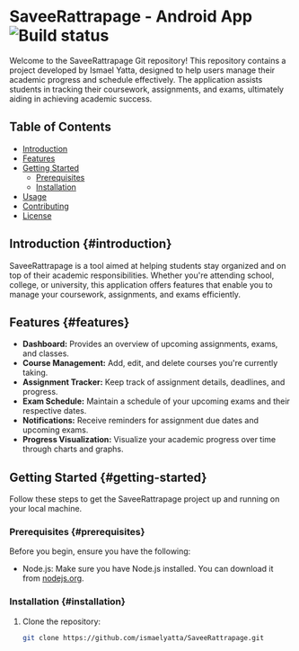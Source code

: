 # SaveeRattrapage - Android App ![Build status](https://github.com/ismaelyatta/SaveeRattrapage/blob/master/app/src/main/res/mipmap-hdpi/ic_launcher_foreground_savee.png)

Welcome to the SaveeRattrapage Git repository! This repository contains a project developed by Ismael Yatta, designed to help users manage their academic progress and schedule effectively. The application assists students in tracking their coursework, assignments, and exams, ultimately aiding in achieving academic success.

## Table of Contents

- [Introduction](#introduction)
- [Features](#features)
- [Getting Started](#getting-started)
  - [Prerequisites](#prerequisites)
  - [Installation](#installation)
- [Usage](#usage)
- [Contributing](#contributing)
- [License](#license)

## Introduction {#introduction}

SaveeRattrapage is a tool aimed at helping students stay organized and on top of their academic responsibilities. Whether you're attending school, college, or university, this application offers features that enable you to manage your coursework, assignments, and exams efficiently.

## Features {#features}

- **Dashboard:** Provides an overview of upcoming assignments, exams, and classes.
- **Course Management:** Add, edit, and delete courses you're currently taking.
- **Assignment Tracker:** Keep track of assignment details, deadlines, and progress.
- **Exam Schedule:** Maintain a schedule of your upcoming exams and their respective dates.
- **Notifications:** Receive reminders for assignment due dates and upcoming exams.
- **Progress Visualization:** Visualize your academic progress over time through charts and graphs.

## Getting Started {#getting-started}

Follow these steps to get the SaveeRattrapage project up and running on your local machine.

### Prerequisites {#prerequisites}

Before you begin, ensure you have the following:

- Node.js: Make sure you have Node.js installed. You can download it from [nodejs.org](https://nodejs.org/).

### Installation {#installation}

1. Clone the repository:

   ```bash
   git clone https://github.com/ismaelyatta/SaveeRattrapage.git
